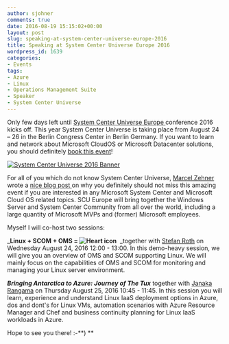 ```yaml
---
author: sjohner
comments: true
date: 2016-08-19 15:15:02+00:00
layout: post
slug: speaking-at-system-center-universe-europe-2016
title: Speaking at System Center Universe Europe 2016
wordpress_id: 1639
categories:
- Events
tags:
- Azure
- Linux
- Operations Management Suite
- Speaker
- System Center Universe
---
```


Only few days left until [System Center Universe Europe ](http://systemcenteruniverse.ch)conference 2016 kicks off. This year System Center Universe is taking place from August 24 – 26 in the Berlin Congress Center in Berlin Germany. If you want to learn and network about Microsoft CloudOS or Microsoft Datacenter solutions, you should definitely [book this event](http://www.systemcenteruniverse.ch/registration.html)!

[![System Center Universe 2016 Banner](/images/SCU-Mail-Signature-Banner-420x70_256.gif)](/images/SCU-Mail-Signature-Banner-420x70_256.gif)

For all of you which do not know System Center Universe, [Marcel Zehner](http://twitter.com/marcelzehner) wrote a [nice blog post ](http://marcelzehner.ch/2015/07/26/system-center-universe-2015-europe-is-just-around-the-corner-will-you-be-there/)on why you definitely should not miss this amazing event if you are interested in any Microsoft System Center and Microsoft Cloud OS related topics. SCU Europe will bring together the Windows Server and System Center Community from all over the world, including a large quantity of Microsoft MVPs and (former) Microsoft employees.

<!-- more -->

Myself I will co-host two sessions:

_**Linux + SCOM + OMS = ![Heart icon](/images/Heart-icon.png)**  _together with [Stefan Roth](http://twitter.com/stefanroth_net) on Wednesday August 24, 2016 12:00 - 13:00.
In this demo-heavy session, we will give you an overview of OMS and SCOM supporting Linux. We will mainly focus on the capabilities of OMS and SCOM for monitoring and managing your Linux server environment.

_**Bringing Antarctica to Azure: Journey of The Tux**_ together with [Janaka Rangama](https://twitter.com/JanakaRangama) on Thursday August 25, 2016 10:45 - 11:45.
In this session you will learn, experience and understand Linux IaaS deployment options in Azure, dos and dont's for Linux VMs, automation scenarios with Azure Resource Manager and Chef and business continuity planning for Linux IaaS workloads in Azure.

Hope to see you there! :-**) **
